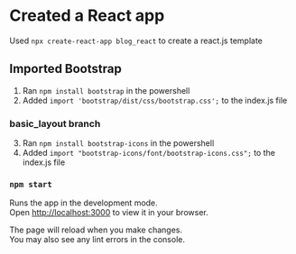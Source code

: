 # Created a React app

Used `npx create-react-app blog_react` to create a react.js template

## Imported Bootstrap

1. Ran `npm install bootstrap` in the powershell
2. Added `import 'bootstrap/dist/css/bootstrap.css';` to the index.js file

### basic_layout branch

3. Ran `npm install bootstrap-icons` in the powershell
4. Added `import "bootstrap-icons/font/bootstrap-icons.css";` to the index.js file

### `npm start`

Runs the app in the development mode.\
Open [http://localhost:3000](http://localhost:3000) to view it in your browser.

The page will reload when you make changes.\
You may also see any lint errors in the console.
